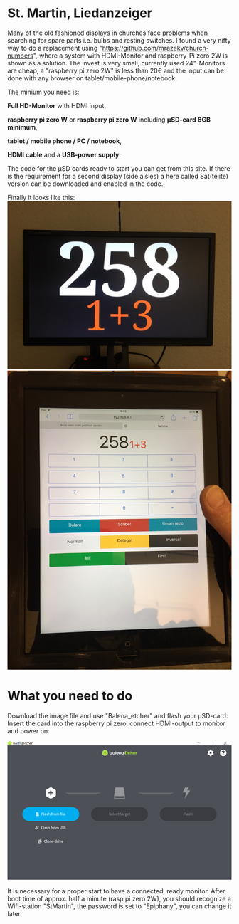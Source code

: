 # St. Martin, Liedanzeiger #

Many of the old fashioned displays in churches face problems when searching for spare parts i.e. bulbs and resting switches. I found a very nifty way to do a replacement using "https://github.com/mrazekv/church-numbers",
where a system with HDMI-Monitor and raspberry-Pi zero 2W is shown as a solution.
The invest is very small, currently used 24"-Monitors are cheap, a "raspberry pi zero 2W" is less than 20€ and the input can be done with any browser on tablet/mobile-phone/notebook.

The minium you need is:

  **Full HD-Monitor** with HDMI input,
  
  **raspberry pi zero W** or **raspberry pi zero W** including **µSD-card 8GB minimum**,
  
  **tablet / mobile phone / PC / notebook**,
  
  **HDMI cable** and a **USB-power supply**.
  
The code for the µSD cards ready to start you can get from this site. If there is the requirement for a second display (side aisles) a here called Sat(telite) version can be downloaded and enabled in the code. 

Finally it looks like this:
![Front](https://github.com/burneme/Liedanzeiger/blob/main/Front.JPG)
![ipad3](https://github.com/burneme/liedanzeiger/blob/main/Ipad3.JPG)



# What you need to do #

Download the image file and use "Balena_etcher" and flash your µSD-card. Insert the card into the raspberry pi zero, connect HDMI-output to monitor and power on.

![balena](https://github.com/burneme/liedanzeiger/blob/main/balena.png)

It is necessary for a proper start to have a connected, ready monitor. After boot time of approx. half a minute (rasp pi zero 2W), you should recognize a Wifi-station "StMartin", the password is set to "Epiphany", you can change it later.
